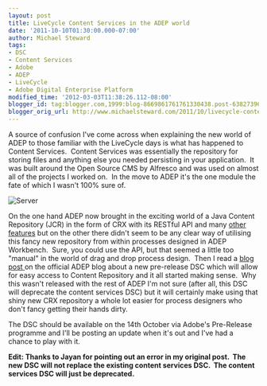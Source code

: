 ```yaml
---
layout: post
title: LiveCycle Content Services in the ADEP world
date: '2011-10-10T01:30:00.000-07:00'
author: Michael Steward
tags:
- DSC
- Content Services
- Adobe
- ADEP
- LiveCycle
- Adobe Digital Enterprise Platform
modified_time: '2012-03-03T11:38:26.112-08:00'
blogger_id: tag:blogger.com,1999:blog-8669861761761330438.post-638273963695539684
blogger_orig_url: http://www.michaelsteward.com/2011/10/livecycle-content-services-in-adep.html
--- 
```


A source of confusion I've come across when explaining the new world of ADEP to those familiar with the LiveCycle days is what has happened to Content Services.  Content Services was essentially the repository for storing files and anything else you needed persisting in your application.  It was built around the Open Source CMS by Alfresco and was used on almost all of the projects I worked on.  In the move to ADEP it's the one module the fate of which I wasn't 100% sure of.  

![Server](http://mrg.bz/P1mJor "Content Services Server") 

On the one hand ADEP now brought in the exciting world of a Java Content Repository (JCR) in the form of CRX with its RESTful API and many [other features](http://www.day.com/day/en/products/crx.html "Adobe CRX") but on the other there didn't seem to be any clear way of utilising this fancy new repository from within processes designed in ADEP Workbench.  Sure, you could use the API, but that seemed a little too "manual" in the world of drag and drop process design.  Then I read a [blog post ](http://blogs.adobe.com/ADEP/2011/10/prerelease-next-week-easily-connect-from-document-services-to-the-content-repository-in-experience-services.html "ADEP Blog")on the official ADEP blog about a new pre-release DSC which will allow for easy access to Content Repository and it all started making sense.  Why this wasn't released with the rest of ADEP I'm not sure (after all, this DSC will deprecate the content services DSC) but it will certainly make using that shiny new CRX repository a whole lot easier for process designers who don't fancy getting their hands dirty.  

The DSC should be available on the 14th October via Adobe's Pre-Release programme and I'll be posting an update when it's out and I've had a chance to play with it.  

**Edit: Thanks to Jayan for pointing out an error in my original post.  The new DSC will not replace the existing content services DSC.  The content services DSC will just be deprecated.**